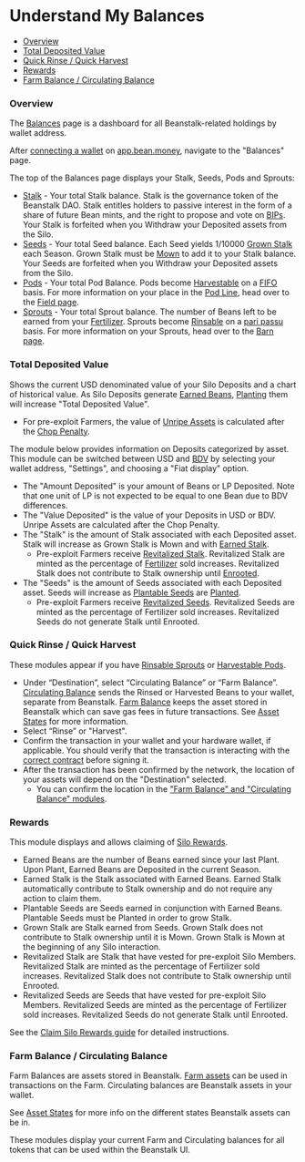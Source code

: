 # Understand My Balances

* [Overview](understand-my-balances.md#overview)
* [Total Deposited Value](understand-my-balances.md#total-deposited-value)
* [Quick Rinse / Quick Harvest](understand-my-balances.md#quick-rinse-quick-harvest)
* [Rewards](understand-my-balances.md#rewards)
* [Farm Balance / Circulating Balance](understand-my-balances.md#farm-balance-circulating-balance)

### Overview

The [Balances](https://app.bean.money/#/balances) page is a dashboard for all Beanstalk-related holdings by wallet address.

After [connecting a wallet](../getting-started/connect-wallet.md) on [app.bean.money](https://app.bean.money/), navigate to the "Balances" page.

The top of the Balances page displays your Stalk, Seeds, Pods and Sprouts:

* [Stalk](../../protocol/glossary.md#stalk) - Your total Stalk balance. Stalk is the governance token of the Beanstalk DAO. Stalk entitles holders to passive interest in the form of a share of future Bean mints, and the right to propose and vote on [BIPs](../../protocol/glossary.md#beanstalk-improvement-proposal). Your Stalk is forfeited when you Withdraw your Deposited assets from the Silo.
* [Seeds](../../protocol/glossary.md#seeds) - Your total Seed balance. Each Seed yields 1/10000 [Grown Stalk](../../protocol/glossary.md#grown-stalk) each Season. Grown Stalk must be [Mown](../../protocol/glossary.md#mow) to add it to your Stalk balance. Your Seeds are forfeited when you Withdraw your Deposited assets from the Silo.
* [Pods](../../protocol/glossary.md#pods) - Your total Pod Balance. Pods become [Harvestable](../../protocol/glossary.md#harvestable-pods) on a [FIFO](../../protocol/glossary.md#fifo) basis. For more information on your place in the [Pod Line](../../protocol/glossary.md#pod-line), head over to the [Field page](https://app.bean.money/#/field).
* [Sprouts](../../protocol/glossary.md#sprouts) - Your total Sprout balance. The number of Beans left to be earned from your [Fertilizer](../../protocol/glossary.md#fertilizer). Sprouts become [Rinsable](../../protocol/glossary.md#rinsable-sprouts) on a [pari passu](../../protocol/glossary.md#pari-passu) basis. For more information on your Sprouts, head over to the [Barn page](https://app.bean.money/#/barn).

### Total Deposited Value

Shows the current USD denominated value of your Silo Deposits and a chart of historical value. As Silo Deposits generate [Earned Beans](../../protocol/glossary.md#earned-beans), [Planting](../../protocol/glossary.md#plant) them will increase "Total Deposited Value".

* For pre-exploit Farmers, the value of [Unripe Assets](../../protocol/glossary.md#unripe-assets) is calculated after the [Chop Penalty](../../protocol/glossary.md#chop-penalty).

The module below provides information on Deposits categorized by asset. This module can be switched between USD and [BDV](../../protocol/glossary.md#bean-denominated-value) by selecting your wallet address, "Settings", and choosing a "Fiat display" option.

* The "Amount Deposited" is your amount of Beans or LP Deposited. Note that one unit of LP is not expected to be equal to one Bean due to BDV differences.
* The "Value Deposited" is the value of your Deposits in USD or BDV. Unripe Assets are calculated after the Chop Penalty.
* The "Stalk" is the amount of Stalk associated with each Deposited asset. Stalk will increase as Grown Stalk is Mown and with [Earned Stalk](../../protocol/glossary.md#earned-stalk).
  * Pre-exploit Farmers receive [Revitalized Stalk](../../protocol/glossary.md#revitalized-stalk). Revitalized Stalk are minted as the percentage of [Fertilizer](../../protocol/glossary.md#fertilizer) sold increases. Revitalized Stalk does not contribute to Stalk ownership until [Enrooted](../../protocol/glossary.md#enroot).
* The "Seeds" is the amount of Seeds associated with each Deposited asset. Seeds will increase as [Plantable Seeds](../../protocol/glossary.md#plantable-seeds) are [Planted](../../protocol/glossary.md#plant).
  * Pre-exploit Farmers receive [Revitalized Seeds](../../protocol/glossary.md#revitalized-seeds). Revitalized Seeds are minted as the percentage of Fertilizer sold increases. Revitalized Seeds do not generate Stalk until Enrooted.

### Quick Rinse / Quick Harvest

These modules appear if you have [Rinsable Sprouts](../../protocol/glossary.md#rinsable-sprouts) or [Harvestable Pods](../../protocol/glossary.md#harvestable-pods).

* Under “Destination”, select “Circulating Balance” or “Farm Balance”. [Circulating Balance](../../protocol/glossary.md#circulating-beans) sends the Rinsed or Harvested Beans to your wallet, separate from Beanstalk. [Farm Balance](../../protocol/asset-states.md) keeps the asset stored in Beanstalk which can save gas fees in future transactions. See [Asset States](../../protocol/asset-states.md) for more information.
* Select “Rinse” or "Harvest".
* Confirm the transaction in your wallet and your hardware wallet, if applicable. You should verify that the transaction is interacting with the [correct contract](../../protocol/contracts.md) before signing it.
* After the transaction has been confirmed by the network, the location of your assets will depend on the "Destination" selected.&#x20;
  * You can confirm the location in the ["Farm Balance" and "Circulating Balance" modules](understand-my-balances.md#farm-balance-circulating-balance).

### Rewards

This module displays and allows claiming of [Silo Rewards](../../farm/silo/#silo-rewards).

* Earned Beans are the number of Beans earned since your last Plant. Upon Plant, Earned Beans are Deposited in the current Season.
* Earned Stalk is the Stalk associated with Earned Beans. Earned Stalk automatically contribute to Stalk ownership and do not require any action to claim them.
* Plantable Seeds are Seeds earned in conjunction with Earned Beans. Plantable Seeds must be Planted in order to grow Stalk.
* Grown Stalk are Stalk earned from Seeds. Grown Stalk does not contribute to Stalk ownership until it is Mown. Grown Stalk is Mown at the beginning of any Silo interaction.
* Revitalized Stalk are Stalk that have vested for pre-exploit Silo Members. Revitalized Stalk are minted as the percentage of Fertilizer sold increases. Revitalized Stalk does not contribute to Stalk ownership until Enrooted.
* Revitalized Seeds are Seeds that have vested for pre-exploit Silo Members. Revitalized Seeds are minted as the percentage of Fertilizer sold increases. Revitalized Seeds do not generate Stalk until Enrooted.

See the [Claim Silo Rewards guide](../silo/claim-rewards.md) for detailed instructions.

### Farm Balance / Circulating Balance

Farm Balances are assets stored in Beanstalk. [Farm assets](../../protocol/glossary.md#farm-assets) can be used in transactions on the Farm. Circulating balances are Beanstalk assets in your wallet.

See [Asset States](../../protocol/asset-states.md) for more info on the different states Beanstalk assets can be in.

These modules display your current Farm and Circulating balances for all tokens that can be used within the Beanstalk UI.

